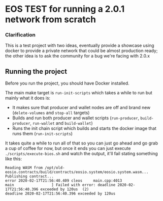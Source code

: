 # EOS TEST for running a 2.0.1 network from scratch

### Clarification
This is a test project with two ideas, eventually provide a showcase using
docker to provide a private network that could be almost production ready;
the other idea is to ask the community for a bug we're facing with 2.0.x

## Running the project
Before you run the project, you should have Docker installed.

The main make target is `run-init-scripts` which takes a while to run but
mainly what it does is:
- It makes sure that producer and wallet nodes are off and brand new (`delete-volumes` and `stop-all` targets)
- Builds and run both producer and wallet scripts (`run-producer`, `build-producer`, `run-wallet` and `build-wallet`)
- Runs the init chain script which builds and starts the docker image that runs them (`run-init-scripts`)

It takes quite a while to run all of that so you can just go ahead and go grab a cup of coffee for now, but once it ends
you can just execute `./scripts/execute-bios.sh` and watch the output, it'll fail stating something like this:
```
Reading WASM from /opt/old-eosio.contracts/build/contracts/eosio.system/eosio.system.wasm...
Publishing contract...
error 2020-02-17T21:56:40.409 cleos     main.cpp:4013                 main                 ] Failed with error: deadline 2020-02-17T21:56:40.396 exceeded by 120us  (2)
deadline 2020-02-17T21:56:40.396 exceeded by 120us
```
